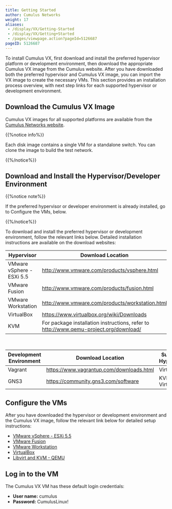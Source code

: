 ```yaml
---
title: Getting Started
author: Cumulus Networks
weight: 17
aliases:
 - /display/VX/Getting-Started
 - /display/VX/Getting+Started
 - /pages/viewpage.action?pageId=5126687
pageID: 5126687
---
```

To install Cumulus VX, first download and install the preferred
hypervisor platform or development environment, then download the
appropriate Cumulus VX image from the Cumulus website. After you have
downloaded both the preferred hypervisor and Cumulus VX image, you can
import the VX image to create the necessary VMs. This section provides
an installation process overview, with next step links for each
supported hypervisor or development environment.

## Download the Cumulus VX Image

Cumulus VX images for all supported platforms are available from the
[Cumulus Networks website](https://cumulusnetworks.com/products/cumulus-vx/download/).

{{%notice info%}}

Each disk image contains a single VM for a standalone switch. You can
clone the image to build the test network.

{{%/notice%}}

## Download and Install the Hypervisor/Developer Environment

{{%notice note%}}

If the preferred hypervisor or developer environment is already
installed, go to Configure the VMs, below.

{{%/notice%}}

To download and install the preferred hypervisor or development
environment, follow the relevant links below. Detailed installation
instructions are available on the download websites:

| Hypervisor                | Download Location     |
| ------------------------- | ------------------------------------ |
| VMware vSphere - ESXi 5.5 | <http://www.vmware.com/products/vsphere.html>  |
| VMware Fusion             | <http://www.vmware.com/products/fusion.html>    |
| VMware Workstation        | <http://www.vmware.com/products/workstation.html>  |
| VirtualBox                | <https://www.virtualbox.org/wiki/Downloads> |
| KVM                       | For package installation instructions, refer to <http://www.qemu-project.org/download/> |

&nbsp;

| Development Environment | Download Location                          | Supported Hypervisors |
| ----------------------- | ------------------------------------------ | --------------------- |
| Vagrant                 | <https://www.vagrantup.com/downloads.html> | VirtualBox            |
| GNS3                    | <https://community.gns3.com/software>      | KVM, VirtualBox       |

## Configure the VMs

After you have downloaded the hypervisor or development environment and
the Cumulus VX image, follow the relevant link below for detailed setup
instructions:

  - [VMware vSphere - ESXi 5.5](VMware-vSphere-ESXi-5.5/)
  - [VMware Fusion](VMware-Fusion/)
  - [VMware Workstation](VMware-Workstation/)
  - [VirtualBox](VirtualBox/)
  - [Libvirt and KVM - QEMU](Libvirt-and-KVM-QEMU/)

## Log in to the VM

The Cumulus VX VM has these default login credentials:

  - **User name:** cumulus
  - **Password:** CumulusLinux\!

